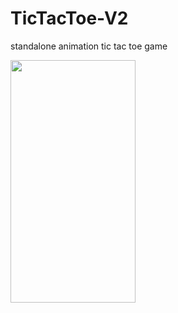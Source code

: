 # TicTacToe-V2
standalone animation tic tac toe game

<img src="https://media.giphy.com/media/2WihQoRzdD5UL69asw/giphy.gif" width="200" height="388">
